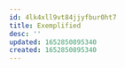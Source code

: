 ```yaml
---
id: 4lk4xll9vt84jjyfbur0ht7
title: Exemplified
desc: ''
updated: 1652850895340
created: 1652850895340
---
```


